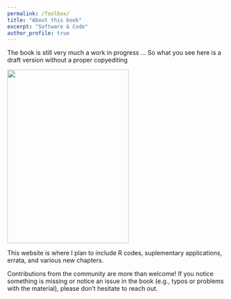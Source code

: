 ```yaml
---
permalink: /Toolbox/
title: "About this book"
excerpt: "Software & Code"
author_profile: true
---
```


The book is still very much a work in progress ... So what you see here is a draft version without a proper copyediting
  
<a href="url"><img src="https://github.com/yaydede/yaydede.github.io/blob/d4bfc2591eb1e19ab91ac7b93faf6acf2dbb2f2b/images/cover3.png" align="center" height="400" width="280" ></a>
  
  
This website is where I plan to include R codes, suplementary applications, errata, and various new chapters.

Contributions from the community are more than welcome! If you notice something is missing or notice an issue in the book (e.g., typos or problems with the material), please don’t hesitate to reach out. 

